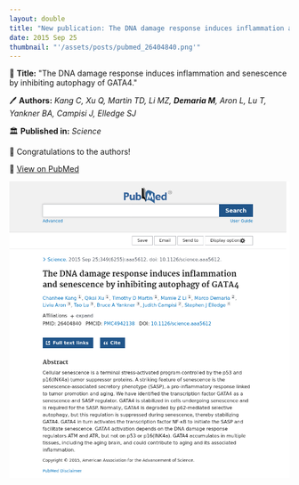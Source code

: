 ```yaml
---
layout: double
title: "New publication: The DNA damage response induces inflammation and senescence by inhibiting autophagy of GATA4"
date: 2015 Sep 25
thumbnail: "'/assets/posts/pubmed_26404840.png'"
---
```

📖 <strong>Title:</strong> "The DNA damage response induces inflammation and senescence by inhibiting autophagy of GATA4."  

🖊️ <strong>Authors:</strong> <em>Kang C, Xu Q, Martin TD, Li MZ, <strong>Demaria M</strong>, Aron L, Lu T, Yankner BA, Campisi J, Elledge SJ</em>  

🏛️ <strong>Published in:</strong> <em>Science</em>  

🎉 Congratulations to the authors!  

🔗 <a href="https://pubmed.ncbi.nlm.nih.gov/26404840/">View on PubMed</a>  

![Publication Image](/assets/posts/pubmed_26404840.png)
